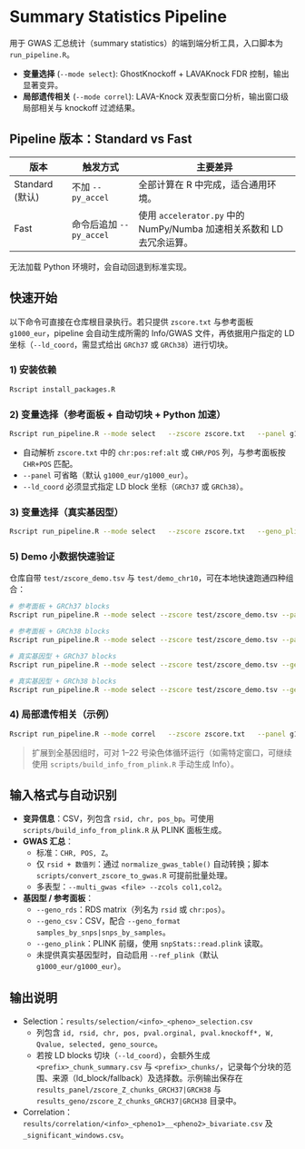 # Summary Statistics Pipeline

用于 GWAS 汇总统计（summary statistics）的端到端分析工具，入口脚本为 `run_pipeline.R`。

- **变量选择** (`--mode select`): GhostKnockoff + LAVAKnock FDR 控制，输出显著变异。
- **局部遗传相关** (`--mode correl`): LAVA-Knock 双表型窗口分析，输出窗口级局部相关与 knockoff 过滤结果。

## Pipeline 版本：Standard vs Fast

| 版本 | 触发方式 | 主要差异 |
| --- | --- | --- |
| Standard (默认) | 不加 `--py_accel` | 全部计算在 R 中完成，适合通用环境。 |
| Fast | 命令后追加 `--py_accel` | 使用 `accelerator.py` 中的 NumPy/Numba 加速相关系数和 LD 去冗余运算。 |

无法加载 Python 环境时，会自动回退到标准实现。

## 快速开始

以下命令可直接在仓库根目录执行。若只提供 `zscore.txt` 与参考面板 `g1000_eur`，pipeline 会自动生成所需的 Info/GWAS 文件，再依据用户指定的 LD 坐标（`--ld_coord`，需显式给出 `GRCh37` 或 `GRCh38`）进行切块。

### 1) 安装依赖

```bash
Rscript install_packages.R
```

### 2) 变量选择（参考面板 + 自动切块 + Python 加速）

```bash
Rscript run_pipeline.R --mode select   --zscore zscore.txt   --panel g1000_eur   --ld_coord GRCh37   --py_accel -v -o results
```

- 自动解析 `zscore.txt` 中的 `chr:pos:ref:alt` 或 `CHR/POS` 列，与参考面板按 `CHR+POS` 匹配。
- `--panel` 可省略（默认 `g1000_eur/g1000_eur`）。
- `--ld_coord` 必须显式指定 LD block 坐标（`GRCh37` 或 `GRCh38`）。

### 3) 变量选择（真实基因型）

```bash
Rscript run_pipeline.R --mode select   --zscore zscore.txt   --geno_plink genotype   --ld_coord GRCh37   -o results -v
```

### 5) Demo 小数据快速验证

仓库自带 `test/zscore_demo.tsv` 与 `test/demo_chr10`，可在本地快速跑通四种组合：

```bash
# 参考面板 + GRCh37 blocks
Rscript run_pipeline.R --mode select --zscore test/zscore_demo.tsv --panel test/demo_chr10 --ld_coord GRCh37 -o results_panel/zscore_Z_chunks_GRCH37 -v

# 参考面板 + GRCh38 blocks
Rscript run_pipeline.R --mode select --zscore test/zscore_demo.tsv --panel test/demo_chr10 --ld_coord GRCh38 -o results_panel/zscore_Z_chunks_GRCH38 -v

# 真实基因型 + GRCh37 blocks
Rscript run_pipeline.R --mode select --zscore test/zscore_demo.tsv --geno_plink test/demo_chr10 --panel test/demo_chr10 --ld_coord GRCh37 -o results_geno/zscore_Z_chunks_GRCH37 -v

# 真实基因型 + GRCh38 blocks
Rscript run_pipeline.R --mode select --zscore test/zscore_demo.tsv --geno_plink test/demo_chr10 --panel test/demo_chr10 --ld_coord GRCh38 -o results_geno/zscore_Z_chunks_GRCH38 -v
```

### 4) 局部遗传相关（示例）

```bash
Rscript run_pipeline.R --mode correl   --zscore zscore.txt   --panel g1000_eur/g1000_eur   --py_accel -v -o results
```

> 扩展到全基因组时，可对 1–22 号染色体循环运行（如需特定窗口，可继续使用 `scripts/build_info_from_plink.R` 手动生成 Info）。

## 输入格式与自动识别

- **变异信息**：CSV，列包含 `rsid, chr, pos_bp`。可使用 `scripts/build_info_from_plink.R` 从 PLINK 面板生成。
- **GWAS 汇总**：
  - 标准：`CHR, POS, Z`。
  - 仅 `rsid + 数值列`：通过 `normalize_gwas_table()` 自动转换；脚本 `scripts/convert_zscore_to_gwas.R` 可提前批量处理。
  - 多表型：`--multi_gwas <file> --zcols col1,col2`。
- **基因型 / 参考面板**：
  - `--geno_rds`：RDS matrix（列名为 `rsid` 或 `chr:pos`）。
  - `--geno_csv`：CSV，配合 `--geno_format samples_by_snps|snps_by_samples`。
  - `--geno_plink`：PLINK 前缀，使用 `snpStats::read.plink` 读取。
  - 未提供真实基因型时，自动启用 `--ref_plink`（默认 `g1000_eur/g1000_eur`）。

## 输出说明

- Selection：`results/selection/<info>_<pheno>_selection.csv`
  - 列包含 `id, rsid, chr, pos, pval.orginal, pval.knockoff*, W, Qvalue, selected, geno_source`。
  - 若按 LD blocks 切块（`--ld_coord`），会额外生成 `<prefix>_chunk_summary.csv` 与 `<prefix>_chunks/`，记录每个分块的范围、来源（ld_block/fallback）及选择数。示例输出保存在 `results_panel/zscore_Z_chunks_GRCH37|GRCH38` 与 `results_geno/zscore_Z_chunks_GRCH37|GRCH38` 目录中。
- Correlation：`results/correlation/<info>_<pheno1>__<pheno2>_bivariate.csv` 及 `_significant_windows.csv`。
